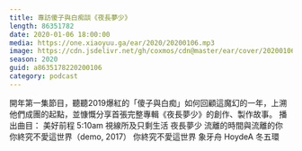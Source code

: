 ```yaml
---
title: 專訪傻子與白痴談《夜長夢少》
length: 86351782
date: 2020-01-06 18:00:00
media: https://one.xiaoyuu.ga/ear/2020/20200106.mp3
image: https://cdn.jsdelivr.net/gh/coxmos/cdn@master/ear/cover/20200106.jpeg
season: 2020
guid: a8635178220200106
category: podcast
---
```


開年第一集節目，聽聽2019爆紅的「傻子與白痴」如何回顧這魔幻的一年，上溯他們成團的起點，並慷慨分享首張完整專輯《夜長夢少》的創作、製作故事。
播出曲目：
美好前程
5:10am
視線所及只剩生活
夜長夢少
流離的時間與流離的你
你終究不愛這世界（demo, 2017）
你終究不愛這世界
象牙舟
HoydeA
冬五環

